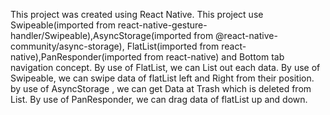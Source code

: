 This project was created using React Native.
This project use Swipeable(imported from react-native-gesture-handler/Swipeable),AsyncStorage(imported from @react-native-community/async-storage),
        FlatList(imported from react-native),PanResponder(imported from react-native) and Bottom tab navigation concept.
By use of FlatList, we can List out each data.
By use of Swipeable, we can swipe data of flatList left and Right from their position.
by use of AsyncStorage , we can get Data at Trash which is deleted from List.
By use of PanResponder, we can drag data of flatList up and down.
